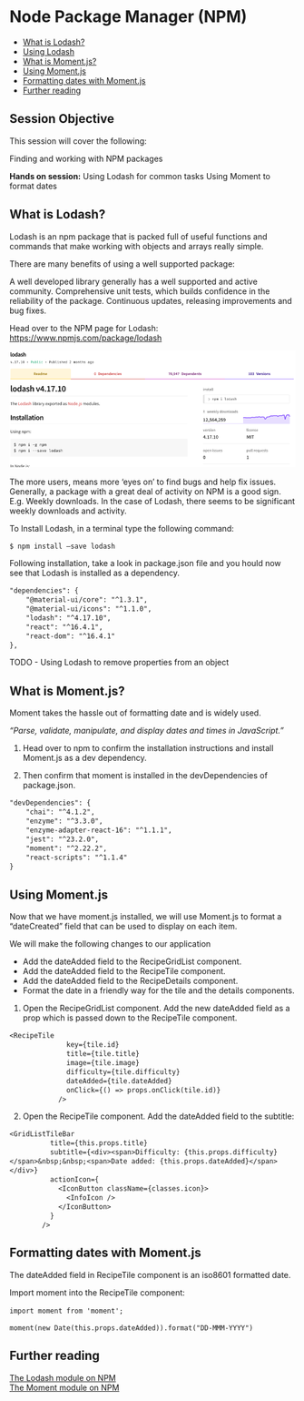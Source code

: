 # Node Package Manager (NPM)

* [What is Lodash?](#lodash)
* [Using Lodash](#usinglodash)
* [What is Moment.js?](#moment)
* [Using Moment.js](#usingmoment)
* [Formatting dates with Moment.js](#formattinmg)
* [Further reading](#further)

## Session Objective
This session will cover the following:

Finding and working with NPM packages

**Hands on session:**
Using Lodash for common tasks
Using Moment to format dates

<a name="lodash"></a>
## What is Lodash?

Lodash is an npm package that is packed full of useful functions and commands that make working with objects and arrays really simple.  

There are many benefits of using a well supported package:

A well developed library generally has a well supported and active community.
Comprehensive unit tests, which builds confidence in the reliability of the package.
Continuous updates, releasing improvements and bug fixes.

Head over to the NPM page for Lodash:
https://www.npmjs.com/package/lodash

<img src="./resources/session_07_lodash.png" alt="Lodash NPM page" />

The more users, means more ‘eyes on’ to find bugs and help fix issues. Generally, a package with a great deal of activity on NPM is a good sign.  E.g. Weekly downloads.  In the case of Lodash, there seems to be significant weekly downloads and activity.

To Install Lodash, in a terminal type the following command:

```
$ npm install –save lodash
```

Following installation, take a look in package.json file and you hould now see that Lodash is installed as a dependency.

```
"dependencies": {
    "@material-ui/core": "^1.3.1",
    "@material-ui/icons": "^1.1.0",
    "lodash": "^4.17.10",
    "react": "^16.4.1",
    "react-dom": "^16.4.1"
},
```
<a name="usinglodash"></a>
TODO - Using Lodash to remove properties from an object

<a name="whatismoment"></a>
## What is Moment.js?
Moment takes the hassle out of formatting date and is widely used.

*“Parse, validate, manipulate, and display dates and times in JavaScript.”*

1. Head over to npm to confirm the installation instructions and install Moment.js as a dev dependency.

1. Then confirm that moment is installed in the devDependencies of package.json.

```
"devDependencies": {
    "chai": "^4.1.2",
    "enzyme": "^3.3.0",
    "enzyme-adapter-react-16": "^1.1.1",
    "jest": "^23.2.0",
    "moment": "^2.22.2",
    "react-scripts": "^1.1.4"
}
```
<a name="usingmoment"></a>
## Using Moment.js

Now that we have moment.js installed, we will use Moment.js to format a “dateCreated” field that can be used to display on each item.

We will make the following changes to our application
* Add the dateAdded field to the RecipeGridList component.
* Add the dateAdded field to the RecipeTile component.
* Add the dateAdded field to the RecipeDetails component.
* Format the date in a friendly way for the tile and the details components.

1. Open the RecipeGridList component.  Add the new dateAdded field as a prop which is passed down to the RecipeTile component.

```
<RecipeTile
              key={tile.id}
              title={tile.title}
              image={tile.image}
              difficulty={tile.difficulty}
              dateAdded={tile.dateAdded}
              onClick={() => props.onClick(tile.id)}
            />
```

2. Open the RecipeTile component.  Add the dateAdded field to the subtitle:

```
<GridListTileBar
          title={this.props.title}
          subtitle={<div><span>Difficulty: {this.props.difficulty}</span>&nbsp;&nbsp;<span>Date added: {this.props.dateAdded}</span></div>}
          actionIcon={
            <IconButton className={classes.icon}>
              <InfoIcon />
            </IconButton>
          }
        />
```

<a name="dateformatting"></a>
## Formatting dates with Moment.js

The dateAdded field in RecipeTile component is an iso8601 formatted date. 

Import moment into the RecipeTile component:

`import moment from 'moment';`

```
moment(new Date(this.props.dateAdded)).format("DD-MMM-YYYY")
```


<a name="further"></a>
## Further reading
[The Lodash module on NPM](https://www.npmjs.com/package/lodash)  
[The Moment module on NPM](https://www.npmjs.com/package/moment)  

